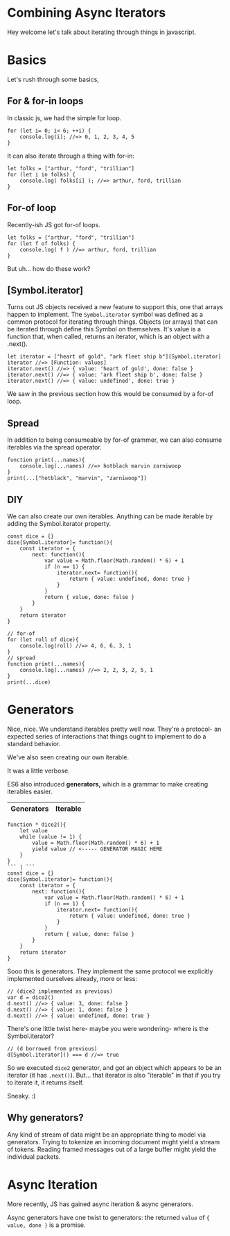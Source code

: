 # Combining Async Iterators

Hey welcome let's talk about iterating through things in javascript.

# Basics

Let's rush through some basics,

## For & for-in loops

In classic js, we had the simple for loop.

```
for (let i= 0; i< 6; ++i) {
	console.log(i); //=> 0, 1, 2, 3, 4, 5
}
```

It can also iterate through a thing with for-in:

```
let folks = ["arthur, "ford", "trillian"]
for (let i in folks) {
	console.log( folks[i] ); //=> arthur, ford, trillian
}
```

## For-of loop

Recently-ish JS got for-of loops.

```
let folks = ["arthur, "ford", "trillian"]
for (let f of folks) {
	console.log( f ) //=> arthur, ford, trillian
}
```

But uh... how do these work?

## [Symbol.iterator]

Turns out JS objects received a new feature to support this, one that arrays happen to implement. The `Symbol.iterator` symbol was defined as a common protocol for iterating through things. Objects (or arrays) that can be iterated through define this Symbol on themselves. It's value is a function that, when called, returns an iterator, which is an object with a .next().


```
let iterator = ["heart of gold", "ark fleet ship b"][Symbol.iterator]
iterator //=> [Function: values]
iterator.next() //=> { value: 'heart of gold', done: false }
iterator.next() //=> { value: 'ark fleet ship b', done: false }
iterator.next() //=> { value: undefined', done: true }
```

We saw in the previous section how this would be consumed by a for-of loop.

## Spread

In addition to being consumeable by for-of grammer, we can also consume iterables via the spread operator.

```
function print(...names){
	console.log(...names) //=> hotblack marvin zarniwoop
}
print(...["hotblack", "marvin", "zarniwoop"])
```

## DIY

We can also create our own iterables. Anything can be made iterable by adding the Symbol.iterator property.

```
const dice = {}
dice[Symbol.iterator]= function(){
	const iterator = {
		next: function(){
			var value = Math.floor(Math.random() * 6) + 1
			if (n == 1) {
				iterator.next= function(){
					return { value: undefined, done: true }
				}
			}
			return { value, done: false }
		}
	}
	return iterator
}

// for-of
for (let roll of dice){
	console.log(roll) //=> 4, 6, 6, 3, 1
}
// spread
function print(...names){
	console.log(...names) //=> 2, 2, 3, 2, 5, 1
}
print(...dice)
```

# Generators

Nice, nice. We understand iterables pretty well now. They're a protocol- an expected series of interactions that things ought to implement to do a standard behavior.

We've also seen creating our own iterable.

It was a little verbose.

ES6 also introduced **generators,** which is a grammar to make creating iterables easier.

Generators | Iterable
--- | ---
```
function * dice2(){
	let value
	while (value != 1) {
		value = Math.floor(Math.random() * 6) + 1
		yield value // <----- GENERATOR MAGIC HERE
	}
}
``` | ```
const dice = {}
dice[Symbol.iterator]= function(){
	const iterator = {
		next: function(){
			var value = Math.floor(Math.random() * 6) + 1
			if (n == 1) {
				iterator.next= function(){
					return { value: undefined, done: true }
				}
			}
			return { value, done: false }
		}
	}
	return iterator
}
```

Sooo this is generators. They implement the same protocol we explicitly implemented ourselves already, more or less:

```
// (dice2 implemented as previous)
var d = dice2()
d.next() //=> { value: 3, done: false }
d.next() //=> { value: 1, done: false }
d.next() //=> { value: undefined, done: true }
```

There's one little twist here- maybe you were wondering- where is the Symbol.iterator?

```
// (d borrowed from previous)
d[Symbol.iterator]() === d //=> true
```

So we executed `dice2` generator, and got an object which appears to be an iterator (it has `.next()`). But... that iterator is also "iterable" in that if you try to iterate it, it returns itself.

Sneaky. :)

## Why generators?

Any kind of stream of data might be an appropriate thing to model via generators. Trying to tokenize an incoming document might yield a stream of tokens. Reading framed messages out of a large buffer might yield the individual packets.

# Async Iteration

More recently, JS has gained async iteration & async generators.

Async generators have one twist to generators: the returned `value` of `{ value, done }` is a promise.


